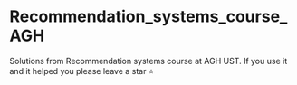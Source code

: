 # Recommendation_systems_course_AGH
Solutions from Recommendation systems course at AGH UST. If you use it and it helped you please leave a star ⭐

